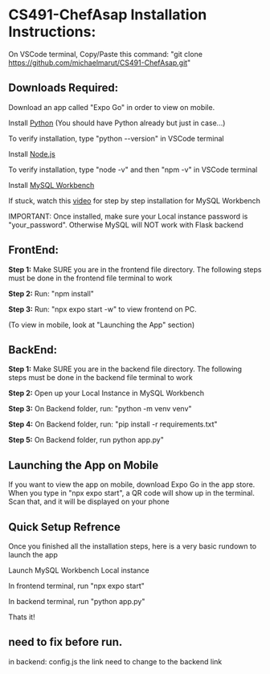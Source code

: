 # CS491-ChefAsap Installation Instructions:

On VSCode terminal, Copy/Paste this command: "git clone https://github.com/michaelmarut/CS491-ChefAsap.git"

## Downloads Required:

Download an app called "Expo Go" in order to view on mobile. 

Install [Python](https://www.python.org/downloads/) (You should have Python already but just in case...)

To verify installation, type "python --version" in VSCode terminal

Install [Node.js](https://nodejs.org/)

To verify installation, type "node -v" and then "npm -v" in VSCode terminal

Install [MySQL Workbench](https://www.mysql.com/products/workbench/)

If stuck, watch this [video](https://www.youtube.com/watch?v=u96rVINbAUI) for step by step installation for MySQL Workbench

IMPORTANT: Once installed, make sure your Local instance password is "your_password". Otherwise MySQL will NOT work with Flask backend


## FrontEnd:

**Step 1:** Make SURE you are in the frontend file directory. The following steps must be done in the frontend file terminal to work

**Step 2:** Run: "npm install"

**Step 3:** Run: "npx expo start -w" to view frontend on PC. 

(To view in mobile, look at "Launching the App" section)

## BackEnd:

**Step 1:** Make SURE you are in the backend file directory. The following steps must be done in the backend file terminal to work

**Step 2:** Open up your Local Instance in MySQL Workbench

**Step 3:** On Backend folder, run: "python -m venv venv"

**Step 4:** On Backend folder, run: "pip install -r requirements.txt"

**Step 5:** On Backend folder, run python app.py"

## Launching the App on Mobile

If you want to view the app on mobile, download Expo Go in the app store. When you type in "npx expo start", a QR code will show up in the terminal. Scan that, and it will be displayed on your phone

## Quick Setup Refrence

Once you finished all the installation steps, here is a very basic rundown to launch the app

Launch MySQL Workbench Local instance

In frontend terminal, run "npx expo start"

In backend terminal, run "python app.py"

Thats it!


## need to fix before run.
in backend: config.js
the link need to change to the backend link
